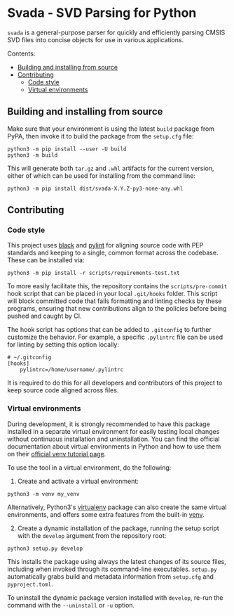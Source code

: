# Svada - SVD Parsing for Python

`svada` is a general-purpose parser for quickly and efficiently parsing CMSIS SVD files into concise objects for use in various applications.

Contents:

* [Building and installing from source]
* [Contributing]
	- [Code style]
	- [Virtual environments]

## Building and installing from source
[Building and installing from source]: #building-and-installing-from-source

Make sure that your environment is using the latest `build` package from PyPA,
then invoke it to build the package from the `setup.cfg` file:

```
python3 -m pip install --user -U build
python3 -m build
```

This will generate both `tar.gz` and `.whl` artifacts for the current version, either of which can be used for installing from the command line:

```
python3 -m pip install dist/svada-X.Y.Z-py3-none-any.whl
```

## Contributing
[Contributing]: #contributing

### Code style
[Code style]: #code-style

This project uses [black] and [pylint] for aligning source code with PEP standards and keeping to a single, common format across the codebase.
These can be installed via:

```
python3 -m pip install -r scripts/requirements-test.txt
```

To more easily facilitate this, the repository contains the `scripts/pre-commit` hook script that can be placed in your local `.git/hooks` folder.
This script will block committed code that fails formatting and linting checks by these programs, ensuring that new contributions align to the policies before being pushed and caught by CI.

The hook script has options that can be added to `.gitconfig` to further customize the behavior.
For example, a specific `.pylintrc` file can be used for linting by setting this option locally:

```
# ~/.gitconfig
[hooks]
	pylintrc=/home/username/.pylintrc
```

It is required to do this for all developers and contributors of this project to keep source code aligned across files.

[black]: https://pypi.org/project/black/
[pylint]: https://pypi.org/project/pylint/

### Virtual environments
[Virtual environments]: #virtual-environments

During development, it is strongly recommended to have this package installed in a separate virtual environment for easily testing local changes without continuous installation and uninstallation.
You can find the official documentation about virtual environments in Python and how to use them on their [official venv tutorial page][venv-tutorial].

To use the tool in a virtual environment, do the following:

1. Create and activate a virtual environment:

```
python3 -m venv my_venv
```

Alternatively, Python3's [virtualenv] package can also create the same virtual environments, and offers some extra features from the built-in [venv].

2. Create a dynamic installation of the package, running the setup script with the `develop` argument from the repository root:

```
python3 setup.py develop
```

This installs the package using always the latest changes of its source files, including when invoked through its command-line executables.
`setup.py` automatically grabs build and metadata information from `setup.cfg` and `pyproject.toml`.

To uninstall the dynamic package version installed with `develop`, re-run the command with the `--uninstall` or `-u` option.

[venv-tutorial]: https://docs.python.org/3/tutorial/venv.html
[virtualenv]: https://virtualenv.pypa.io/en/latest/
[venv]: https://docs.python.org/3/library/venv.html
